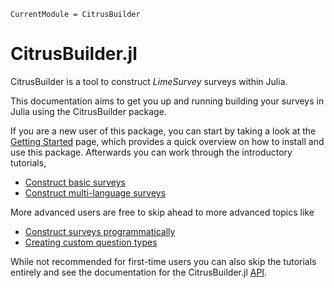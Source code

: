 ```@meta
CurrentModule = CitrusBuilder
```

# CitrusBuilder.jl

CitrusBuilder is a tool to construct *LimeSurvey* surveys within Julia. 

This documentation aims to get you up and running building your surveys in Julia using the CitrusBuilder package. 

If you are a new user of this package, you can start by taking a look at the [Getting Started](getting_started.md) page, which provides a quick overview on how to install and use this package. 
Afterwards you can work through the introductory tutorials, 

- [Construct basic surveys](tutorials/basic.md)
- [Construct multi-language surveys](tutorials/multi_language.md)

More advanced users are free to skip ahead to more advanced topics like

- [Construct surveys programmatically](tutorials/from_data.md)
- [Creating custom question types](tutorials/custom_question_types.md)

While not recommended for first-time users you can also skip the tutorials entirely and see the documentation for the CitrusBuilder.jl [API](lib/functions.md). 

